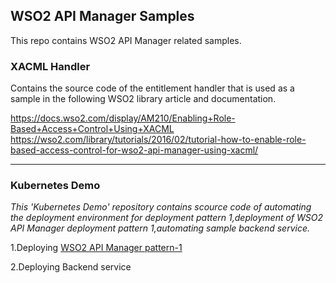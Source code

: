 ## WSO2 API Manager Samples

This repo contains WSO2 API Manager related samples.

### XACML Handler 
Contains the source code of the entitlement handler that is used as a sample in the following WSO2 library article and documentation.

https://docs.wso2.com/display/AM210/Enabling+Role-Based+Access+Control+Using+XACML
https://wso2.com/library/tutorials/2016/02/tutorial-how-to-enable-role-based-access-control-for-wso2-api-manager-using-xacml/


---
### Kubernetes Demo
*This 'Kubernetes Demo' repository contains scource code of automating the deployment environment for deployment pattern 1,deployment of WSO2 API Manager deployment pattern 1,automating sample backend service.*

1.Deploying [WSO2 API Manager pattern-1]((https://github.com/wso2/kubernetes-apim/blob/master/pattern-1/README.md))

2.Deploying Backend service

